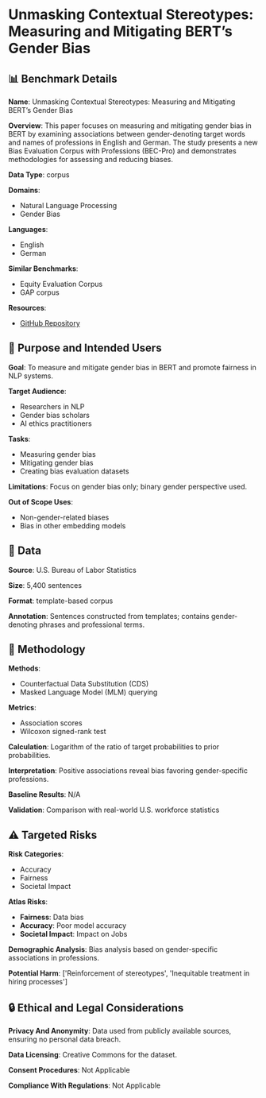# Unmasking Contextual Stereotypes: Measuring and Mitigating BERT’s Gender Bias

## 📊 Benchmark Details

**Name**: Unmasking Contextual Stereotypes: Measuring and Mitigating BERT’s Gender Bias

**Overview**: This paper focuses on measuring and mitigating gender bias in BERT by examining associations between gender-denoting target words and names of professions in English and German. The study presents a new Bias Evaluation Corpus with Professions (BEC-Pro) and demonstrates methodologies for assessing and reducing biases.

**Data Type**: corpus

**Domains**:
- Natural Language Processing
- Gender Bias

**Languages**:
- English
- German

**Similar Benchmarks**:
- Equity Evaluation Corpus
- GAP corpus

**Resources**:
- [GitHub Repository](https://github.com/marionbartl/gender-bias-BERT)

## 🎯 Purpose and Intended Users

**Goal**: To measure and mitigate gender bias in BERT and promote fairness in NLP systems.

**Target Audience**:
- Researchers in NLP
- Gender bias scholars
- AI ethics practitioners

**Tasks**:
- Measuring gender bias
- Mitigating gender bias
- Creating bias evaluation datasets

**Limitations**: Focus on gender bias only; binary gender perspective used.

**Out of Scope Uses**:
- Non-gender-related biases
- Bias in other embedding models

## 💾 Data

**Source**: U.S. Bureau of Labor Statistics

**Size**: 5,400 sentences

**Format**: template-based corpus

**Annotation**: Sentences constructed from templates; contains gender-denoting phrases and professional terms.

## 🔬 Methodology

**Methods**:
- Counterfactual Data Substitution (CDS)
- Masked Language Model (MLM) querying

**Metrics**:
- Association scores
- Wilcoxon signed-rank test

**Calculation**: Logarithm of the ratio of target probabilities to prior probabilities.

**Interpretation**: Positive associations reveal bias favoring gender-specific professions.

**Baseline Results**: N/A

**Validation**: Comparison with real-world U.S. workforce statistics

## ⚠️ Targeted Risks

**Risk Categories**:
- Accuracy
- Fairness
- Societal Impact

**Atlas Risks**:
- **Fairness**: Data bias
- **Accuracy**: Poor model accuracy
- **Societal Impact**: Impact on Jobs

**Demographic Analysis**: Bias analysis based on gender-specific associations in professions.

**Potential Harm**: ['Reinforcement of stereotypes', 'Inequitable treatment in hiring processes']

## 🔒 Ethical and Legal Considerations

**Privacy And Anonymity**: Data used from publicly available sources, ensuring no personal data breach.

**Data Licensing**: Creative Commons for the dataset.

**Consent Procedures**: Not Applicable

**Compliance With Regulations**: Not Applicable
